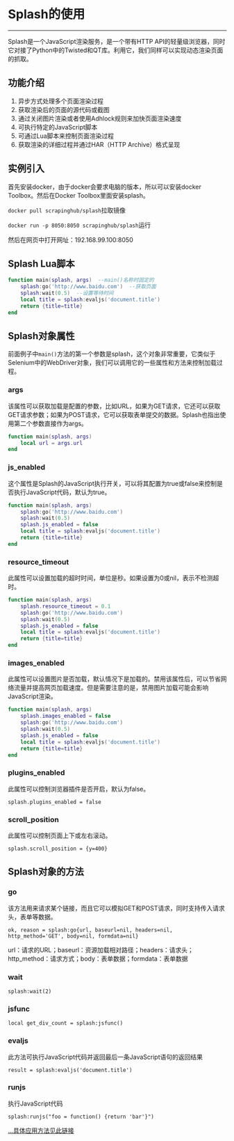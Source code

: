 # Splash的使用

---

Splash是一个JavaScript渲染服务，是一个带有HTTP API的轻量级浏览器，同时它对接了Python中的Twisted和QT库。利用它，我们同样可以实现动态渲染页面的抓取。

## 功能介绍

1. 异步方式处理多个页面渲染过程
2. 获取渲染后的页面的源代码或截图
3. 通过关闭图片渲染或者使用Adhlock规则来加快页面渲染速度
4. 可执行特定的JavaScript脚本
5. 可通过Lua脚本来控制页面渲染过程
6. 获取渲染的详细过程并通过HAR（HTTP Archive）格式呈现

## 实例引入

首先安装docker，由于docker会要求电脑的版本，所以可以安装docker Toolbox。然后在Docker Toolbox里面安装splash。

`docker pull scrapinghub/splash`拉取镜像

`docker run -p 8050:8050 scrapinghub/splash`运行

然后在网页中打开网址：192.168.99.100:8050

## Splash Lua脚本

```lua
function main(splash, args)  --main()名称时固定的
    splash:go('http://www.baidu.com')  --获取页面
    splash:wait(0.5)  --设置等待时间
    local title = splash:evaljs('document.title')
    return {title=title}
end
```

## Splash对象属性

前面例子中`main()`方法的第一个参数是splash，这个对象非常重要，它类似于Selenium中的WebDriver对象，我们可以调用它的一些属性和方法来控制加载过程。

### args

该属性可以获取加载是配置的参数，比如URL，如果为GET请求，它还可以获取GET请求参数；如果为POST请求，它可以获取表单提交的数据。Splash也指出使用第二个参数直接作为args。

```lua
function main(splash, args)
    local url = args.url
end
```

### js_enabled

这个属性是Splash的JavaScript执行开关，可以将其配置为true或false来控制是否执行JavaScript代码，默认为true。

```lua
function main(splash, args)
    splash:go('http://www.baidu.com')
    splash:wait(0.5)
    splash.js_enabled = false
    local title = splash:evaljs('document.title')
    return {title=title}
end
```

### resource_timeout

此属性可以设置加载的超时时间，单位是秒。如果设置为0或nil，表示不检测超时。

```lua
function main(splash, args)
	splash.resource_timeout = 0.1
    splash:go('http://www.baidu.com')
    splash:wait(0.5)
    splash.js_enabled = false
    local title = splash:evaljs('document.title')
    return {title=title}
end
```

### images_enabled

此属性可以设置图片是否加载，默认情况下是加载的。禁用该属性后，可以节省网络流量并提高网页加载速度。但是需要注意的是，禁用图片加载可能会影响JavaScript渲染。

```lua
function main(splash, args)
    splash.images_enabled = false
    splash:go('http://www.baidu.com')
    splash:wait(0.5)
    splash.js_enabled = false
    local title = splash:evaljs('document.title')
    return {title=title}
end
```

### plugins_enabled

此属性可以控制浏览器插件是否开启，默认为false。

`splash.plugins_enabled = false`

### scroll_position

此属性可以控制页面上下或左右滚动。

`splash.scroll_position = {y=400}`

## Splash对象的方法

### go

该方法用来请求某个链接，而且它可以模拟GET和POST请求，同时支持传入请求头，表单等数据。

`ok, reason = splash:go{url, baseurl=nil, headers=nil, http_method='GET', body=nil, formdata=nil}`

url：请求的URL；baseurl：资源加载相对路径；headers：请求头；http_method：请求方式；body：表单数据；formdata：表单数据

### wait

`splash:wait(2)`

### jsfunc

`local get_div_count = splash:jsfunc()`

### evaljs

此方法可执行JavaScript代码并返回最后一条JavaScript语句的返回结果

`result = splash:evaljs('document.title')`

### runjs

执行JavaScript代码

`splash:runjs("foo = function() {return 'bar'}")`

[...具体应用方法见此链接](https://www.cnblogs.com/einsam/p/11416072.html)

